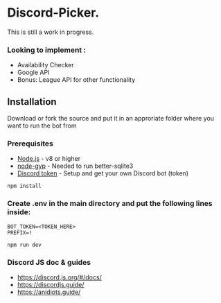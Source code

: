 # Discord-Picker.

This is still a work in progress.

### Looking to implement :
- Availability Checker
- Google API
- Bonus: League API for other functionality

## Installation

Download or fork the source and put it in an approriate folder where you want to run the bot from

### Prerequisites

* [Node.js](https://nodejs.org/en/) - v8 or higher
* [node-gyp](https://github.com/nodejs/node-gyp#installation) - Needed to run better-sqlite3
* [Discord token](https://github.com/reactiflux/discord-irc/wiki/Creating-a-discord-bot-&-getting-a-token) - Setup and get your own Discord bot (token)

```
npm install
```

### Create .env in the main directory and put the following lines inside:
```
BOT_TOKEN=<TOKEN_HERE>
PREFIX=!
```

```
npm run dev
```

### Discord JS doc & guides
- https://discord.js.org/#/docs/
- https://discordjs.guide/
- https://anidiots.guide/
